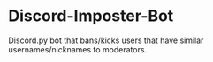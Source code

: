 # Discord-Imposter-Bot
Discord.py bot that bans/kicks users that have similar usernames/nicknames to moderators.
